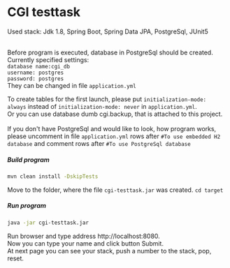 
# CGI testtask

Used stack: Jdk 1.8, Spring Boot, Spring Data JPA, PostgreSql, JUnit5<br><br>


Before program is executed, database in PostgreSql should be created. <br>
Currently specified settings: <br>
`database name:cgi_db` <br>
`username: postgres` <br>
`password: postgres` <br>
They can be changed in file `application.yml` <br>

To create tables for the first launch, please put `initialization-mode: always` instead of `initialization-mode: never` in `application.yml`.<br>
Or you can use database dumb cgi.backup, that is attached to this project.<br><br>
If you don't have PostgreSql and would like to look, how program works, <br>
please uncomment in file `application.yml` rows after `#To use embedded H2 database` and 
comment rows after `#To use PostgreSql database`



##### Build program
```bash
mvn clean install -DskipTests
```
Move to the folder, where the file `cgi-testtask.jar` was created. `cd target`

##### Run program
```bash
java -jar cgi-testtask.jar
```

Run browser and type address http://localhost:8080. <br>
Now you can type your name and click button Submit. <br>
At next page you can see your stack, push a number to the stack, pop, reset.